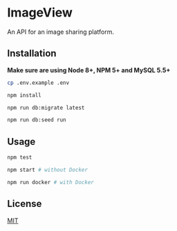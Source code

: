 # ImageView
An API for an image sharing platform.

## Installation

**Make sure are using Node 8+, NPM 5+ and MySQL 5.5+**

``` sh
cp .env.example .env

npm install

npm run db:migrate latest

npm run db:seed run
```

## Usage

``` sh
npm test

npm start # without Docker

npm run docker # with Docker
```

## License

[MIT](https://github.com/Yasti4/imageview-api/src/master/LICENSE)